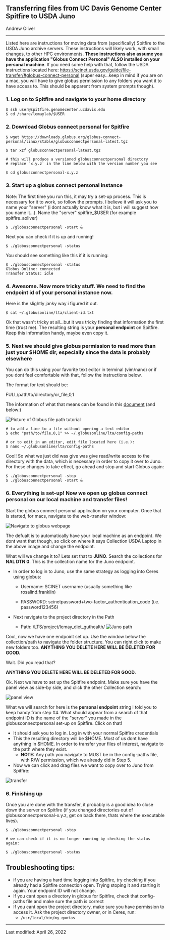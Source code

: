 ## **Transferring files from UC Davis Genome Center Spitfire to USDA Juno**

Andrew Oliver
____________
Listed here are instructions for moving data from (specifically) Spitfire to the USDA Juno archive servers. These instructions will likely work, with small changes, to other HPC environments. **These instructions also assume you have the application "Globus Connect Personal" ALSO installed on your personal machine**. If you need some help with that, follow the USDA instructions located here: https://scinet.usda.gov/guide/file-transfer/#globus-connect-personal (super easy...keep in mind if you are on a mac, you will have to give globus permission to any folders you want it to have access to. This should be apparent from system prompts though).


### 1. Log on to Spitfire and navigate to your home directory

```
$ ssh user@spitfire.genomecenter.ucdavis.edu
$ cd /share/lemaylab/$USER
```

### 2. Download Globus connect personal for Spitfire

```
$ wget https://downloads.globus.org/globus-connect-personal/linux/stable/globusconnectpersonal-latest.tgz

$ tar xzf globusconnectpersonal-latest.tgz

# this will produce a versioned globusconnectpersonal directory
# replace `x.y.z` in the line below with the version number you see

$ cd globusconnectpersonal-x.y.z
```

### 3. Start up a globus connect personal instance
Note: The first time you run this, it may try a set-up process. This is necessary for it to work, so follow the prompts. I believe it will ask you to name your "server" (i dont actually know what it is, but i will suggest how you name it...). Name the "server" spitfire_$USER (for example spitfire_aoliver)

```
$ ./globusconnectpersonal -start &
```

Next you can check if it  is up and running!

```
$ ./globusconnectpersonal -status
```

You should see something like this if it is running:

```
$ ./globusconnectpersonal -status
Globus Online: connected
Transfer Status: idle
```

### 4. Awesome. Now more tricky stuff. We need to find the endpoint id of your personal instance now. 
Here is the slightly janky way i figured it out.

```
$ cat ~/.globusonline/lta/client-id.txt
```
Ok that wasn't tricky at all...but it was tricky finding that information the first time (trust me). The resulting string is your **personal endpoint** on Spitfire. Keep this information handy, maybe even copy it.

### 5. Next we should give globus permission to read more than just your $HOME dir, especially since the data is probably elsewhere
You can do this using your favorite text editor in terminal (vim/nano) or if you dont feel comfortable with that, follow the instructions below.

The format for text should be:

FULL/path/to/directory/or_file,0,1

The information of what that means can be found in this [document](https://docs.globus.org/how-to/globus-connect-personal-linux/) (and below:)

![Picture of Globus file path tutorial](globus_filepaths.png)



```
# to add a line to a file without opening a text editor
$ echo "path/to/file,0,1" >> ~/.globusonline/lta/config-paths 

# or to edit in an editor, edit file located here (i.e.):
$ nano ~/.globusonline/lta/config-paths
```
Cool! So what we just did was give was give read/write access to the directory with the data, which is necessary in order to copy it over to Juno. For these changes to take effect, go ahead and stop and start Globus again:

```
$ ./globusconnectpersonal -stop
$ ./globusconnectpersonal -start &
```

### 6. Everything is set-up! Now we open up globus connect personal on our local machine and transfer files!

Start the globus connect personal application on your computer. Once that is started, for macs, navigate to the web-transfer window:

![Navigate to globus webpage](web_transfer.png)

The defualt is to automatically have your local machine as an endpoint. We dont want that though, so click on where it says Collection USDA Laptop in the above image and change the endpoint.

What will we change it to? Lets set that to **JUNO**. Search the collections for **NAL DTN 0**. This is the collection name for the Juno endpoint.

- In order to log in to Juno, use the same strategy as logging into Ceres using globus:

  - Username: SCINET username (usually something like rosalind.franklin)

  - PASSWORD: scinetpassword+two-factor_authentication_code (i.e. password123456)
- Next navigate to the project directory in the Path
  - Path: /LTS/project/lemay_diet_guthealth/
  ![Juno path](juno_path.png)

Cool, now we have one endpoint set up. Use the window below the collection/path to navigate the folder structure. You can right click to make new folders too. **ANYTHING YOU DELETE HERE WILL BE DELETED FOR GOOD.**

Wait. Did you read that?

**ANYTHING YOU DELETE HERE WILL BE DELETED FOR GOOD.**

Ok. Next we have to set up the Spitfire endpoint. Make sure you have the panel view as side-by side, and click the other Collection search:

![panel view](panel_view.png)

What we will search for here is the **personal endpoint** string I told you to keep handy from step #4. What should appear from a search of that endpoint ID is the name of the "server" you made in the globusconnectpersonal set-up on Spitfire. Click on that!

- It should ask you to log in. Log in with your normal Spitfire credentials
- This the resulting directory will be $HOME. Most of us dont have anything in $HOME. In order to transfer your files of interest, navigate to the path where they exist. 
  - **NOTE:** Any path you navigate to MUST be in the config-paths file, with R/W permission, which we already did in Step 5. 
- Now we can click and drag files we want to copy over to Juno from Spitfire:

![transfer](transfer.png)


### 6. Finishing up

Once you are done with the transfer, it probably is a good idea to close down the server on Spitfire (if you changed directories out of globusconnectpersonal-x.y.z, get on back there, thats where the executable lives). 

```
$ ./globusconnectpersonal -stop

# we can check if it is no longer running by checking the status again:

$ ./globusconnectpersonal -status
```

## Troubleshooting tips:

- if you are having a hard time logging into Spitfire, try checking if you already had a Spitfire connection open. Trying stoping it and starting it again. Your endpoint ID will not change.
- If you cant open a directory in globus for Spitfire, check that config-paths file and make sure the path is correct
- If you cant open the project directory, make sure you have permission to access it. Ask the project directory owner, or in Ceres, run:
  - ``` /usr/local/bin/my_quotas ```

-----------
Last modified: April 26, 2022
